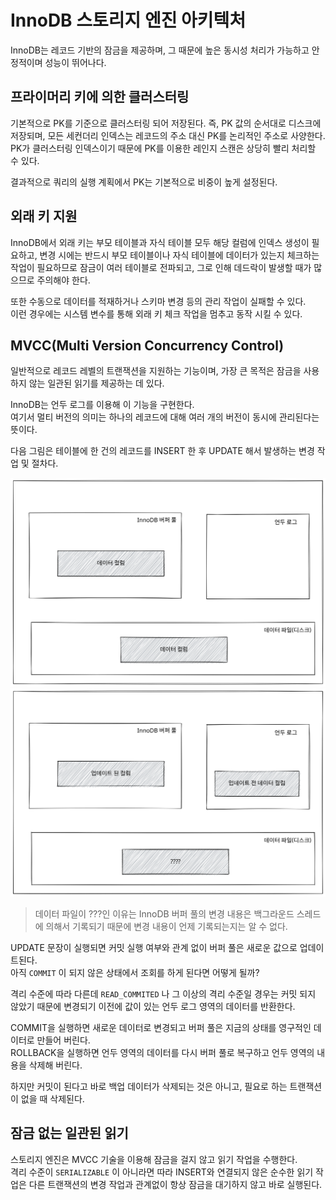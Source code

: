 # InnoDB 스토리지 엔진 아키텍처

InnoDB는 레코드 기반의 잠금을 제공하며, 그 때문에 높은 동시성 처리가 가능하고 안정적이며 성능이 뛰어나다.

## 프라이머리 키에 의한 클러스터링

기본적으로 PK를 기준으로 클러스터링 되어 저장된다. 즉, PK 값의 순서대로 디스크에 저장되며, 모든 세컨더리 인덱스는 레코드의 주소 대신 PK를 논리적인 주소로 사양한다.\
PK가 클러스터링 인덱스이기 때문에 PK를 이용한 레인지 스캔은 상당히 빨리 처리할 수 있다.

결과적으로 쿼리의 실행 계획에서 PK는 기본적으로 비중이 높게 설정된다.

## 외래 키 지원

InnoDB에서 외래 키는 부모 테이블과 자식 테이블 모두 해당 컬럼에 인덱스 생성이 필요하고, 변경 시에는 반드시 부모 테이블이나 자식 테이블에 데이터가 있는지 체크하는 작업이 필요하므로 잠금이 여러 테이블로 전파되고, 그로 인해 데드락이 발생할 때가 많으므로 주의해야 한다.

또한 수동으로 데이터를 적재하거나 스키마 변경 등의 관리 작업이 실패할 수 있다.\
이런 경우에는 시스템 변수를 통해 외래 키 체크 작업을 멈추고 동작 시킬 수 있다.

## MVCC(Multi Version Concurrency Control)

일반적으로 레코드 레벨의 트랜잭션을 지원하는 기능이며, 가장 큰 목적은 잠금을 사용하지 않는 일관된 읽기를 제공하는 데 있다.

InnoDB는 언두 로그를 이용해 이 기능을 구현한다.\
여기서 멀티 버전의 의미는 하나의 레코드에 대해 여러 개의 버전이 동시에 관리된다는 뜻이다.

다음 그림은 테이블에 한 건의 레코드를 INSERT 한 후 UPDATE 해서 발생하는 변경 작업 및 절차다.

<img src="../../../.gitbook/assets/file.excalidraw (4).svg" alt="INSERT 상태" class="gitbook-drawing">

<img src="../../../.gitbook/assets/file.excalidraw (3) (1).svg" alt="UPDATE 상태" class="gitbook-drawing">

> 데이터 파일이 ???인 이유는 InnoDB 버퍼 풀의 변경 내용은 백그라운드 스레드에 의해서 기록되기 때문에 변경 내용이 언제 기록되는지는 알 수 없다.

UPDATE 문장이 실행되면 커밋 실행 여부와 관계 없이 버퍼 풀은 새로운 값으로 업데이트된다.\
아직 `COMMIT` 이 되지 않은 상태에서 조회를 하게 된다면 어떻게 될까?

격리 수준에 따라 다른데 `READ_COMMITED` 나 그 이상의 격리 수준일 경우는 커밋 되지 않았기 때문에 변경되기 이전에 값이 있는 언두 로그 영역의 데이터를 반환한다.

COMMIT을 실행하면 새로운 데이터로 변경되고 버퍼 풀은 지금의 상태를 영구적인 데이터로 만들어 버린다.\
ROLLBACK을 실행하면 언두 영역의 데이터를 다시 버퍼 풀로 복구하고 언두 영역의 내용을 삭제해 버린다.

하지만 커밋이 된다고 바로 백업 데이터가 삭제되는 것은 아니고, 필요로 하는 트랜잭션이 없을 때 삭제된다.

## 잠금 없는 일관된 읽기

스토리지 엔진은 MVCC 기술을 이용해 잠금을 걸지 않고 읽기 작업을 수행한다.\
격리 수준이 `SERIALIZABLE` 이 아니라면 따라 INSERT와 연결되지 않은 순수한 읽기 작업은 다른 트랜잭션의 변경 작업과 관계없이 항상 잠금을 대기하지 않고 바로 실행된다.

